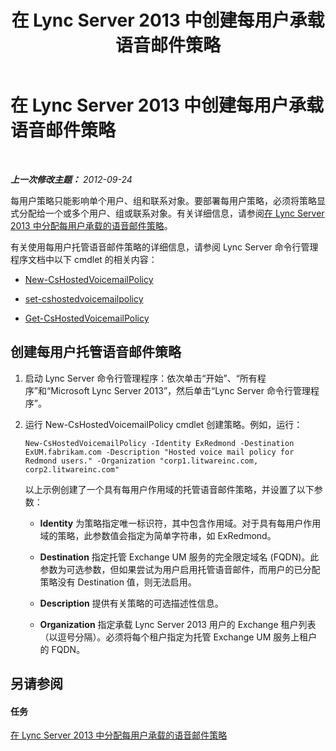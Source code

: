 ﻿---
title: 在 Lync Server 2013 中创建每用户承载语音邮件策略
TOCTitle: 在 Lync Server 2013 中创建每用户承载语音邮件策略
ms:assetid: 39018a7c-e0c3-46a2-be4e-05604ec67a50
ms:mtpsurl: https://technet.microsoft.com/zh-cn/library/Gg425867(v=OCS.15)
ms:contentKeyID: 49312541
ms.date: 05/19/2016
mtps_version: v=OCS.15
ms.translationtype: HT
---

# 在 Lync Server 2013 中创建每用户承载语音邮件策略

 

_**上一次修改主题：** 2012-09-24_

每用户策略只能影响单个用户、组和联系对象。要部署每用户策略，必须将策略显式分配给一个或多个用户、组或联系对象。有关详细信息，请参阅[在 Lync Server 2013 中分配每用户承载的语音邮件策略](lync-server-2013-assign-a-per-user-hosted-voice-mail-policy.md)。

有关使用每用户托管语音邮件策略的详细信息，请参阅 Lync Server 命令行管理程序文档中以下 cmdlet 的相关内容：

  - [New-CsHostedVoicemailPolicy](https://docs.microsoft.com/en-us/powershell/module/skype/New-CsHostedVoicemailPolicy)

  - [set-cshostedvoicemailpolicy](https://docs.microsoft.com/en-us/powershell/module/skype/Set-CsHostedVoicemailPolicy)

  - [Get-CsHostedVoicemailPolicy](https://docs.microsoft.com/en-us/powershell/module/skype/Get-CsHostedVoicemailPolicy)

## 创建每用户托管语音邮件策略

1.  启动 Lync Server 命令行管理程序：依次单击“开始”、“所有程序”和“Microsoft Lync Server 2013”，然后单击“Lync Server 命令行管理程序”。

2.  运行 New-CsHostedVoicemailPolicy cmdlet 创建策略。例如，运行：
    
        New-CsHostedVoicemailPolicy -Identity ExRedmond -Destination ExUM.fabrikam.com -Description "Hosted voice mail policy for Redmond users." -Organization "corp1.litwareinc.com, corp2.litwareinc.com"
    
    以上示例创建了一个具有每用户作用域的托管语音邮件策略，并设置了以下参数：
    
      - **Identity** 为策略指定唯一标识符，其中包含作用域。对于具有每用户作用域的策略，此参数值会指定为简单字符串，如 ExRedmond。
    
      - **Destination** 指定托管 Exchange UM 服务的完全限定域名 (FQDN)。此参数为可选参数，但如果尝试为用户启用托管语音邮件，而用户的已分配策略没有 Destination 值，则无法启用。
    
      - **Description** 提供有关策略的可选描述性信息。
    
      - **Organization** 指定承载 Lync Server 2013 用户的 Exchange 租户列表（以逗号分隔）。必须将每个租户指定为托管 Exchange UM 服务上租户的 FQDN。

## 另请参阅

#### 任务

[在 Lync Server 2013 中分配每用户承载的语音邮件策略](lync-server-2013-assign-a-per-user-hosted-voice-mail-policy.md)


